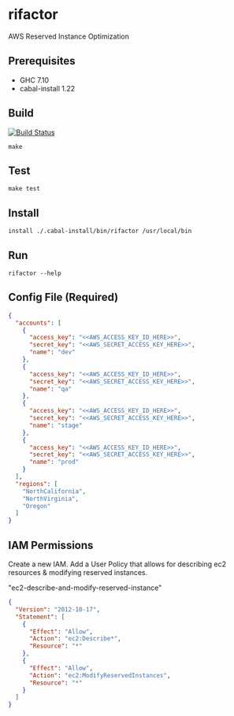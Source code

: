 # rifactor

AWS Reserved Instance Optimization

## Prerequisites

- GHC 7.10
- cabal-install 1.22

## Build

[![Build Status](https://travis-ci.org/dysinger/rifactor.png)](https://travis-ci.org/dysinger/rifactor)

    make

## Test

    make test

## Install

    install ./.cabal-install/bin/rifactor /usr/local/bin

## Run

    rifactor --help

## Config File (Required)

```json
{
  "accounts": [
    {
      "access_key": "<<AWS_ACCESS_KEY_ID_HERE>>",
      "secret_key": "<<AWS_SECRET_ACCESS_KEY_HERE>>",
      "name": "dev"
    },
    {
      "access_key": "<<AWS_ACCESS_KEY_ID_HERE>>",
      "secret_key": "<<AWS_SECRET_ACCESS_KEY_HERE>>",
      "name": "qa"
    },
    {
      "access_key": "<<AWS_ACCESS_KEY_ID_HERE>>",
      "secret_key": "<<AWS_SECRET_ACCESS_KEY_HERE>>",
      "name": "stage"
    },
    {
      "access_key": "<<AWS_ACCESS_KEY_ID_HERE>>",
      "secret_key": "<<AWS_SECRET_ACCESS_KEY_HERE>>",
      "name": "prod"
    }
  ],
  "regions": [
    "NorthCalifornia",
    "NorthVirginia",
    "Oregon"
  ]
}
```

## IAM Permissions

Create a new IAM.  Add a User Policy that allows for describing ec2
resources & modifying reserved instances.

"ec2-describe-and-modify-reserved-instance"

```json
{
  "Version": "2012-10-17",
  "Statement": [
    {
      "Effect": "Allow",
      "Action": "ec2:Describe*",
      "Resource": "*"
    },
    {
      "Effect": "Allow",
      "Action": "ec2:ModifyReservedInstances",
      "Resource": "*"
    }
  ]
}
```
